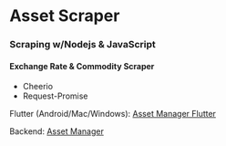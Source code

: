 # Asset Scraper

### Scraping w/Nodejs & JavaScript 
#### Exchange Rate & Commodity Scraper

<ul>
    <li> Cheerio
    <li> Request-Promise
</ul>

Flutter (Android/Mac/Windows): [Asset Manager Flutter](https://github.com/MrNtlu/Asset-Manager-Flutter)

Backend: [Asset Manager](https://github.com/MrNtlu/Asset-Manager)